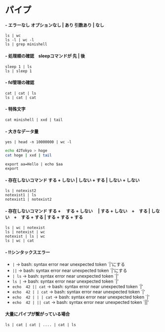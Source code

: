 # パイプ
#### - エラーなし オプションなし | あり 引数あり | なし
	ls | wc
	ls -l | wc -l
	ls | grep minishell

#### - 処理順の確認　sleepコマンドが 先 | 後
	sleep 1 | ls
	ls | sleep 1

#### - fd管理の確認
	cat | cat | ls
	ls | cat | cat

#### - 特殊文字
	cat minishell | xxd | tail

#### - 大きなデータ量
	yes | head -n 10000000 | wc -l

```bash
echo 42Tokyo > hoge
cat hoge | xxd | tail
```

```
export aa=Hello | echo $aa
export
```

#### - 存在しないコマンド する + しない | しない + する | しない + しない
	ls | notexist2
	notexist1 | ls
	notexist1 | notexist2

#### - 存在しないコマンド する + 　する + しない　 | する + しない　+　する | しない　+　する + する | する + する + する
	ls | wc | notexist
	ls | notexist | wc
	notexist | ls | wc
	ls | wc | cat

#### - !!シンタックスエラー
- `|`
	→ bash: syntax error near unexpected token `|'にする
- `||`
	→ bash: syntax error near unexpected token `|'にする
- `| ls`
	→ bash: syntax error near unexpected token `|'
- `ls |`
	→ bash: syntax error near unexpected token `|'
- `echo  42 || cat`
	→ bash: syntax error near unexpected token `|'
- `echo  42 | | cat`
	→ bash: syntax error near unexpected token `|'
- `echo  42 | | | cat`
	→ bash: syntax error near unexpected token `|'
- `echo  42 | || cat`
	→ bash: syntax error near unexpected token `||'


#### 大量にパイプが繋がっている場合
	ls | cat | cat | .... | cat | ls
